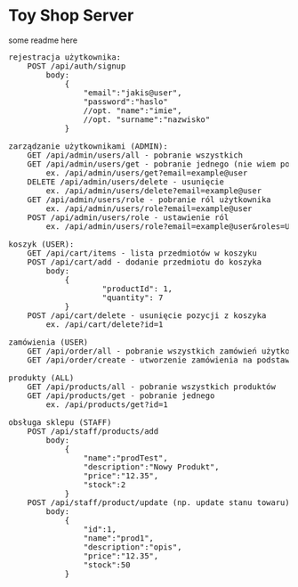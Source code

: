 # Toy Shop Server

some readme here

<pre>
rejestracja użytkownika:
    POST /api/auth/signup
        body:
            {
                "email":"jakis@user",
                "password":"haslo"
                //opt. "name":"imie",
                //opt. "surname":"nazwisko"
            }

zarządzanie użytkownikami (ADMIN):
    GET /api/admin/users/all - pobranie wszystkich
    GET /api/admin/users/get - pobranie jednego (nie wiem po co w sumie, ale dodałem)
        ex. /api/admin/users/get?email=example@user
    DELETE /api/admin/users/delete - usunięcie
        ex. /api/admin/users/delete?email=example@user
    GET /api/admin/users/role - pobranie ról użytkownika
        ex. /api/admin/users/role?email=example@user
    POST /api/admin/users/role - ustawienie ról
        ex. /api/admin/users/role?email=example@user&roles=USER,ADMIN

koszyk (USER):
    GET /api/cart/items - lista przedmiotów w koszyku
    POST /api/cart/add - dodanie przedmiotu do koszyka
        body:
            {
                    "productId": 1,
                    "quantity": 7
            }
    POST /api/cart/delete - usunięcie pozycji z koszyka
        ex. /api/cart/delete?id=1

zamówienia (USER)
    GET /api/order/all - pobranie wszystkich zamówień użytkownika
    GET /api/order/create - utworzenie zamówienia na podstawie produktów w koszyku

produkty (ALL)
    GET /api/products/all - pobranie wszystkich produktów
    GET /api/products/get - pobranie jednego
        ex. /api/products/get?id=1

obsługa sklepu (STAFF)
    POST /api/staff/products/add
        body:
            {
                "name":"prodTest",
                "description":"Nowy Produkt",
                "price":"12.35",
                "stock":2
            }
    POST /api/staff/product/update (np. update stanu towaru)
        body:
            {
                "id":1,
                "name":"prod1",
                "description":"opis",
                "price":"12.35",
                "stock":50
            }

</pre>
